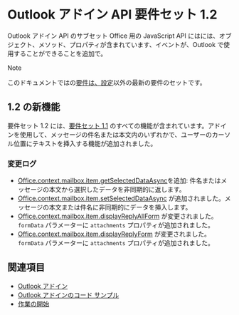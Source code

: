 # <a name="outlook-add-in-api-requirement-set-12"></a>Outlook アドイン API 要件セット 1.2

Outlook アドイン API のサブセット Office 用の JavaScript API にはには、オブジェクト、メソッド、プロパティが含まれています、イベントが、Outlook で使用することができることを追加で。

> [!NOTE]
> このドキュメントではの[要件は、設定](/javascript/office/requirement-sets/outlook-api-requirement-sets)以外の最新の要件のセットです。 

## <a name="whats-new-in-12"></a>1.2 の新機能

要件セット 1.2 には、[要件セット 1.1](../requirement-set-1.1/outlook-requirement-set-1.1.md) のすべての機能が含まれています。アドインを使用して、メッセージの件名または本文内のいずれかで、ユーザーのカーソル位置にテキストを挿入する機能が追加されました。

### <a name="change-log"></a>変更ログ

- [Office.context.mailbox.item.getSelectedDataAsync](office.context.mailbox.item.md#getselecteddataasynccoerciontype-options-callback--string)を追加: 件名またはメッセージの本文から選択したデータを非同期的に返します。
- [Office.context.mailbox.item.setSelectedDataAsync](office.context.mailbox.item.md#setselecteddataasyncdata-options-callback) が追加されました。メッセージの本文または件名に非同期的にデータを挿入します。
- [Office.context.mailbox.item.displayReplyAllForm](office.context.mailbox.item.md#displayreplyallformformdata) が変更されました。`formData` パラメーターに `attachments` プロパティが追加されました。
- [Office.context.mailbox.item.displayReplyForm](office.context.mailbox.item.md#displayreplyformformdata) が変更されました。`formData` パラメーターに `attachments` プロパティが追加されました。

## <a name="see-also"></a>関連項目

- [Outlook アドイン](https://docs.microsoft.com/outlook/add-ins/)
- [Outlook アドインのコード サンプル](https://developer.microsoft.com/outlook/gallery/?filterBy=Outlook,Samples,Add-ins)
- [作業の開始](https://docs.microsoft.com/outlook/add-ins/quick-start)
